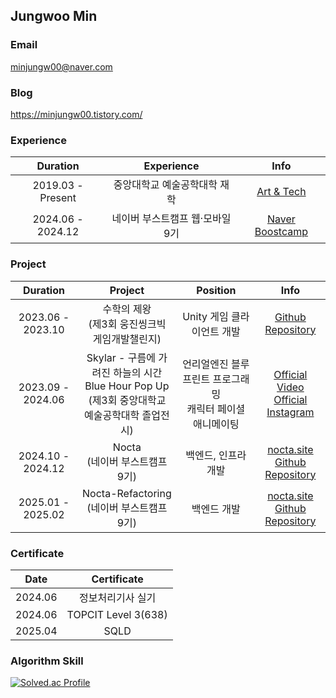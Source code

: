 ## Jungwoo Min

### Email

minjungw00@naver.com

### Blog

https://minjungw00.tistory.com/

### Experience

|Duration|Experience|Info|
|:-:|:-:|:-:|
|2019.03 - Present|중앙대학교 예술공학대학 재학|[Art & Tech](https://artech.cau.ac.kr/)|
|2024.06 - 2024.12|네이버 부스트캠프 웹·모바일 9기|[Naver Boostcamp](https://boostcamp.connect.or.kr/program_wm.html)|

### Project

|Duration|Project|Position|Info|
|:-:|:-:|:-:|:-:|
|2023.06 - 2023.10|수학의 제왕</br>(제3회 웅진씽크빅 게임개발챌린지)|Unity 게임 클라이언트 개발|[Github Repository](https://github.com/mynameisjinhohong/HotSix)|
|2023.09 - 2024.06|Skylar - 구름에 가려진 하늘의 시간</br>Blue Hour Pop Up</br>(제3회 중앙대학교 예술공학대학 졸업전시)|언리얼엔진 블루프린트 프로그래밍</br>캐릭터 페이셜 애니메이팅|[Official Video](https://youtu.be/J8mREaGETMQ?si=jLTC57Krs3i2ZZPB)</br>[Official Instagram](https://www.instagram.com/cau_artech_grad?utm_source=ig_web_button_share_sheet&igsh=ZDNlZDc0MzIxNw==)|
|2024.10 - 2024.12|Nocta</br>(네이버 부스트캠프 9기)|백엔드, 인프라 개발|[nocta.site](https://nocta.site/)</br>[Github Repository](https://github.com/boostcampwm-2024/web33-Nocta)|
|2025.01 - 2025.02|Nocta-Refactoring</br>(네이버 부스트캠프 9기)|백엔드 개발|[nocta.site](https://nocta.site/)</br>[Github Repository](https://github.com/boostcampwm-2024/refactor-web33-Nocta)|

### Certificate

|Date|Certificate|
|:-:|:-:|
|2024.06|정보처리기사 실기|
|2024.06|TOPCIT Level 3(638)|
|2025.04|SQLD|

### Algorithm Skill

[![Solved.ac Profile](http://mazassumnida.wtf/api/v2/generate_badge?boj=minjungw00)](https://solved.ac/minjungw00/)
